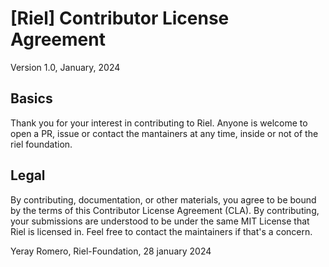 # [Riel] Contributor License Agreement
Version 1.0, January, 2024
## Basics
Thank you for your interest in contributing to Riel. 
Anyone is welcome to open a PR, issue or contact the mantainers at any time, inside or not of the riel foundation.
## Legal
By contributing, documentation, or other materials, you agree to be bound by the terms of this Contributor License Agreement (CLA).
By contributing, your submissions are understood to be under the same MIT License that Riel is licensed in. 
Feel free to contact the maintainers if that's a concern.

Yeray Romero, Riel-Foundation, 28 january 2024

